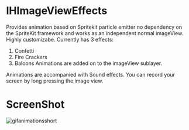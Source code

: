 # IHImageViewEffects
Provides animation based on Spritekit particle emitter no dependency on the SpriteKit framework and works as an independent normal imageView.
Highly customizabe.
Currently has 3 effects:
1. Confetti
2. Fire Crackers
3. Baloons
Animations are added on to the imageView sublayer. 

Animations are accompanied with Sound effects.
You can record your screen by long pressing the image view.

# ScreenShot
![gifanimationsshort](https://user-images.githubusercontent.com/16992520/31599174-cf8adce6-b26e-11e7-91b3-b947be38805e.gif)

